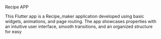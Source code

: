 Recipe APP

This Flutter app is a Recipe_maker application developed using basic widgets, animations, and page routing.
The app showcases properties with an intuitive user interface, smooth transitions, and an organized structure for easy

